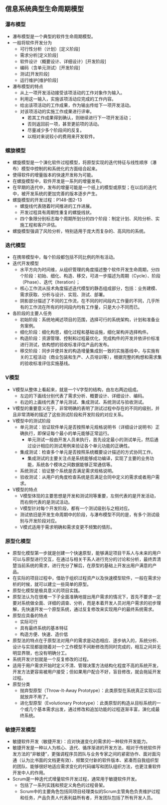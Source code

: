 ## 信息系统典型生命周期模型

### 瀑布模型

- 瀑布模型是一个典型的软件生命周期模型。
- 一般将软件开发分为
	- 可行性分析（计划）[定义阶段]
	- 需求分析[定义阶段]
	- 软件设计（概要设计、详细设计）[开发阶段]
	- 编码（含单元测试）[开发阶段]
	- 测试[开发阶段]
	- 运行维护[维护阶段]
- 瀑布模型的特点
	- 从上一项开发活动接受该项活动的工作对象作为输入。
	- 利用这一输入，实施该项活动应完成的工作内容。
	- 给出该项活动的工作成果，作为输出传给下一项开发活动。
	- 对该项活动的实施工作成果进行评审。
		- 若其工作成果得到确认，则继续进行下一项开发活动；
		- 否则返回前一项，甚至更前项的活动。
		- 尽量减少多个阶段间的反复。
		- 以相对来说较小的费用来开发软件。

### 螺旋模型

- 螺旋模型是一个演化软件过程模型，将原型实现的迭代特征与线性顺序（瀑布）模型中控制的和系统化的方面结合起来。
- 使得软件的增量版本的快速开发称为可能。
- 在螺旋模型中，软件开发是一系列的增量发布。
- 在早期的迭代中，发布的增量可能是一个纸上的模型或原型；在以后的迭代中，被开发系统的更加完善的版本逐步产生。
- 螺旋模型的开发过程：P148-图2-13
	- 螺旋线代表随着时间推进的工作进展。
	- 开发过程具有周期性重复的螺旋线状。
	- 四个象限分别标志每个周期所划分的四个阶段：制定计划、风险分析、实施工程和客户评估。
- 螺旋模型强调了风险分析，特别适用于庞大而复杂的、高风险的系统。

### 迭代模型

- 在携带模型中，每个阶段都包括不同比例的所有活动。
- 迭代开发模型
	- 水平方向为时间维，从组织管理的角度描述整个软件开发生命周期，分四个阶段：初始、细化、构造、移交，可进一步描述为周期（Cycle）、阶段（Phase）、迭代（Iteration）；
	- 核心工作流从技术角度描述迭代模型的静态组成部分，包括：业务建模、需求获取、分析与设计、实现、测试、部署。
	- 阴影部分描述了不同的工作流，在不同的时间段内工作量的不同，几乎所有的工作流在所有的时间段内均有工作量，只是大小不同而已。
- 各阶段的主要人任务
	- 初始阶段：系统地阐述项目的范围，选择可行的系统架构，计划和准备业务案例。
	- 细化阶段：细化构思，细化过程和基础设施，细化架构并选择构件。
	- 构造阶段：资源管理、控制和过程最优化，完成构件的开发并依评价标准进行测试，依构想的验收标准评估产品的发布。
	- 移交阶段：同步并使并发的构造增量集成到一致的实施基线中，与实施有关的工程活动（商业包装和生产、人员培训等），根据完整的构想和需求集的验收标准评估实施基线。

### V模型

- V模型从整体上看起来，就是一个V字型的结构，由左右两边组成。
	- 左边的下画线分别代表了需求分析、概要设计、详细设计、编码。
	- 右边的上画线代表了单元测试、集成测试、系统测试与验收测试。
- V模型的重要意义在于，非常明确的表明了测试过程中存在的不同的级别，并且非常清晰的描述了这些测试阶段和开发阶段的对应关系。
- V模型中的测试阶段
	- 单元测试：验证软件单元是否按照单元规格说明书（详细设计说明书）正确执行，即保证每个最小的单元能够正常运行。
		- 单元测试一般由开发人员来执行，首先设定最小的测试单元，然后通过设计相应的测试用例来验证各个单元功能的正确性。
	- 集成测试：检查多个单元是否按照系统概要设计描述的方式协同工作。
		- 集成测试的主要关注点是系统能够成功编译，实现了主要的业务功能，系统各个模块之间数据能够正常通信等。
	- 系统测试：验证整个系统是否满足需求规格说明。
	- 验收测试：从用户的角度检查系统是否满足合同中定义的需求或者用户需求。
- V模型的特点
	- V模型体现的主要思想是开发和测试同等重要，左侧代表的是开发活动，而右侧代表的是测试活动。
	- V模型针对每个开发阶段，都有一个测试级别与之相对应。
	- 测试依旧是开发生命周期中的阶段，与瀑布模型不同的是，有多个测试级别与开发阶段对应。
	- V模式适用于需求明确和需求变更不频繁的情形。

### 原型化模型

- 原型化模型第一步就是创建一个快速原型，能够满足项目干系人与未来的用户可以与原型进行交互，在通过与相关干系人进行充分的讨论和分析，最终弄清楚当前系统的需求，进行充分了解后，在原型的基础上开发出用户满意的产品。
- 在实际的项目过程中，借助于组织过程资产以及快速模型软件，一般在需求分析的时候，就可以建立一些简单的原型。
- 原型化模型是极具意义的项目实践。
- 原型法认为在很难一下子全面准确地提出用户需求的情况下，首先不要求一定要对系统做全面、详细的调查、分析，而是本着开发人员对用户需求的初步理解，先快速开发一个原型系统，通过反复修改来实现用户的最终系统需求。
- 原型应具备的特点
	- 实际可行
	- 具有最终系统的基本特征
	- 构造方便、快速、造价低
- 原型法的特点在于原型法对用户的需求是动态相应、逐步纳入的，系统分析、设计与实现都是随着对一个工作模型不间断修改而同时完成的，相互之间并无明显界限，也没有明确分工。
- 系统开发计划就是一个反复修改的过程。
- 适用于用户需求开始时定义不清、管理决策方法结构化程度不高的系统开发，开发方法更容易被用户接受；但如果用户配合不好，盲目修改，就会拖延开发过程。
- 原型分类
	- 抛弃型原型（Throw-It-Away Prototype）：此类原型在系统真正实现以后就放弃不用了。
	- 进化型原型（Evolutionary Prototype）：此类原型的构造从目标系统的一个或几个基本需求出发，通过修改和追加功能的过程逐渐丰富，演化成最终系统。

### 敏捷开发模型

- 敏捷软件开发（敏捷开发）：应对快速变化的需求的一种软件开发能力。
- 敏捷开发是一种以人为核心、迭代、循序渐进的开发方法，相对于传统软件开发方法的“非敏捷”，更强调程序员团队与业务专家之间的紧密协作、面对面沟通（认为比书面的文档更有效）、频繁交付新的软件版本、紧凑而自我组织型的团队、能够很好地适应需求变化的代码编写和团队组织方法，也更注重软件开发中人的作用。
- Scrum是一种迭代式增量软件开发过程，通常用于敏捷软件开发。
	- 包括了一系列实践和预定义角色的过程骨架。
	- Scrum中的主要角色包括同项目经理类似的Scrum主管角色负责维护过程和任务，产品负责人代表利益所有者，开发团队包括了所有开发人员。